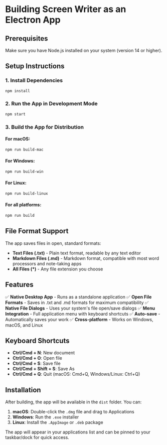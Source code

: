 # Building Screen Writer as an Electron App

## Prerequisites

Make sure you have Node.js installed on your system (version 14 or higher).

## Setup Instructions

### 1. Install Dependencies

```bash
npm install
```

### 2. Run the App in Development Mode

```bash
npm start
```

### 3. Build the App for Distribution

#### For macOS:
```bash
npm run build-mac
```

#### For Windows:
```bash
npm run build-win
```

#### For Linux:
```bash
npm run build-linux
```

#### For all platforms:
```bash
npm run build
```

## File Format Support

The app saves files in open, standard formats:

- **Text Files (.txt)** - Plain text format, readable by any text editor
- **Markdown Files (.md)** - Markdown format, compatible with most word processors and note-taking apps
- **All Files (*)** - Any file extension you choose

## Features

✅ **Native Desktop App** - Runs as a standalone application
✅ **Open File Formats** - Saves in .txt and .md formats for maximum compatibility
✅ **Native File Dialogs** - Uses your system's file open/save dialogs
✅ **Menu Integration** - Full application menu with keyboard shortcuts
✅ **Auto-save** - Automatically saves your work
✅ **Cross-platform** - Works on Windows, macOS, and Linux

## Keyboard Shortcuts

- **Ctrl/Cmd + N**: New document
- **Ctrl/Cmd + O**: Open file
- **Ctrl/Cmd + S**: Save file
- **Ctrl/Cmd + Shift + S**: Save As
- **Ctrl/Cmd + Q**: Quit (macOS: Cmd+Q, Windows/Linux: Ctrl+Q)

## Installation

After building, the app will be available in the `dist` folder. You can:

1. **macOS**: Double-click the `.dmg` file and drag to Applications
2. **Windows**: Run the `.exe` installer
3. **Linux**: Install the `.AppImage` or `.deb` package

The app will appear in your applications list and can be pinned to your taskbar/dock for quick access. 